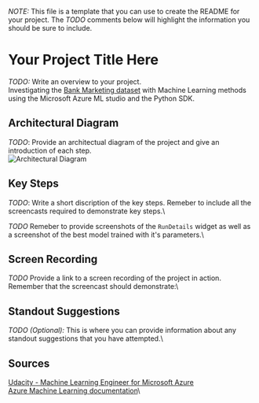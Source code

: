 *NOTE:* This file is a template that you can use to create the README for your project. The *TODO* comments below will highlight the information you should be sure to include.


# Your Project Title Here

*TODO:* Write an overview to your project.\
Investigating the [Bank Marketing dataset](https://automlsamplenotebookdata.blob.core.windows.net/automl-sample-notebook-data/bankmarketing_train.csv) with Machine Learning methods using the Microsoft Azure ML studio and the Python SDK.


## Architectural Diagram
*TODO*: Provide an architectual diagram of the project and give an introduction of each step.\
![Architectural Diagram](/Images/project_flow.PNG)

## Key Steps
*TODO*: Write a short discription of the key steps. Remeber to include all the screencasts required to demonstrate key steps.\ 

*TODO* Remeber to provide screenshots of the `RunDetails` widget as well as a screenshot of the best model trained with it's parameters.\

## Screen Recording
*TODO* Provide a link to a screen recording of the project in action. Remember that the screencast should demonstrate:\

## Standout Suggestions
*TODO (Optional):* This is where you can provide information about any standout suggestions that you have attempted.\

## Sources
[Udacity - Machine Learning Engineer for Microsoft Azure](https://www.udacity.com/course/machine-learning-engineer-for-microsoft-azure-nanodegree--nd00333)\
[Azure Machine Learning documentation](https://docs.microsoft.com/en-us/azure/machine-learning/)\

